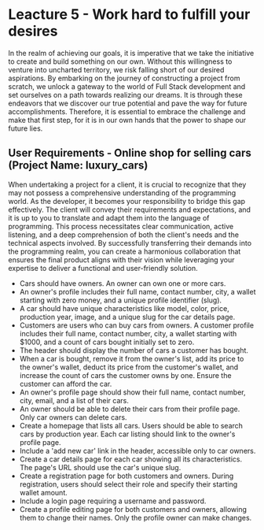 # Leacture 5 - Work hard to fulfill your desires
 
In the realm of achieving our goals, it is imperative that we take the initiative to create and build something on our own. Without this willingness to venture into uncharted territory, we risk falling short of our desired aspirations. By embarking on the journey of constructing a project from scratch, we unlock a gateway to the world of Full Stack development and set ourselves on a path towards realizing our dreams. It is through these endeavors that we discover our true potential and pave the way for future accomplishments. Therefore, it is essential to embrace the challenge and make that first step, for it is in our own hands that the power to shape our future lies.


## User Requirements - Online shop for selling cars (Project Name: luxury_cars)

When undertaking a project for a client, it is crucial to recognize that they may not possess a comprehensive understanding of the programming world. As the developer, it becomes your responsibility to bridge this gap effectively. The client will convey their requirements and expectations, and it is up to you to translate and adapt them into the language of programming. This process necessitates clear communication, active listening, and a deep comprehension of both the client's needs and the technical aspects involved. By successfully transferring their demands into the programming realm, you can create a harmonious collaboration that ensures the final product aligns with their vision while leveraging your expertise to deliver a functional and user-friendly solution.

- Cars should have owners. An owner can own one or more cars.
- An owner's profile includes their full name, contact number, city, a wallet starting with zero money, and a unique profile identifier (slug).
- A car should have unique characteristics like model, color, price, production year, image, and a unique slug for the car details page.
- Customers are users who can buy cars from owners. A customer profile includes their full name, contact number, city, a wallet starting with $1000, and a count of cars bought initially set to zero.
- The header should display the number of cars a customer has bought.
- When a car is bought, remove it from the owner's list, add its price to the owner's wallet, deduct its price from the customer's wallet, and increase the count of cars the customer owns by one. Ensure the customer can afford the car.
- An owner's profile page should show their full name, contact number, city, email, and a list of their cars.
- An owner should be able to delete their cars from their profile page. Only car owners can delete cars.
- Create a homepage that lists all cars. Users should be able to search cars by production year. Each car listing should link to the owner's profile page.
- Include a 'add new car' link in the header, accessible only to car owners.
- Create a car details page for each car showing all its characteristics. The page's URL should use the car's unique slug.
- Create a registration page for both customers and owners. During registration, users should select their role and specify their starting wallet amount.
- Include a login page requiring a username and password.
- Create a profile editing page for both customers and owners, allowing them to change their names. Only the profile owner can make changes.
